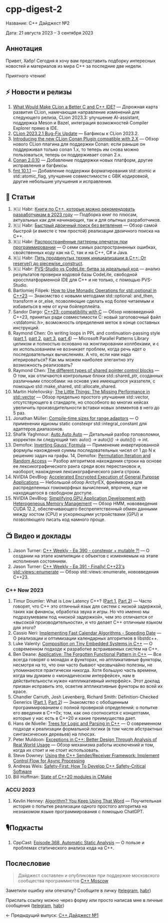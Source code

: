 # cpp-digest-2

Название: C++ Дайджест №2

Дата: 21 августа 2023 – 3 сентября 2023

## Аннотация

Привет, Хабр! Сегодня я хочу вам представить подборку интересных новостей и материалов из мира C++ за последние две недели.

Приятного чтения!

## ⚡️️ Новости и релизы

1. [What Would Make CLion a Better C and C++ IDE?](https://blog.jetbrains.com/clion/2023/08/what-would-make-clion-a-better-c-and-c-ide-the-clion-2023-3-roadmap/) — Дорожная карта развития CLion, намечающая направление изменений для следующего релиза, CLion 2023.3: улучшение AI-assistant, поддержка Meson и Bazel, интеграция возможностей Compiler Explorer прямо в IDE.
2. [CLion 2023.2.1 Bug-Fix Update](https://blog.jetbrains.com/clion/2023/08/clion-2023-2-1-bug-fix-update/) — Багфиксы к CLion 2023.2.
3. [Introducing the new CLion Conan Plugin compatible with 2.X](https://blog.conan.io/introducing-new-conan-clion-plugin/) — Обзор нового CLion плагина для поддержки Conan: если раньше он поддерживал только conan 1.x, то теперь им снова можно пользоваться, теперь он поддерживает conan 2.x.
4. [Conan 2.0.10](https://github.com/conan-io/conan/releases/tag/2.0.10) — Добавление поддержки новых платформ, другие исправления и багфиксы.
5. [fmt 10.1.1](https://github.com/fmtlib/fmt/releases/tag/10.1.1) — Добавление поддержки форматирования std::atomic и std::atomic_flag, улучшение совместимости с GBK кодировкой, другие небольшие улучшения и исправления.

## 📝 Статьи

1. 🇷🇺 Habr: [Книги по C++, которые можно рекомендовать разработчикам в 2023 году](https://habr.com/ru/companies/ru_mts/articles/756446/) — Подборка книг по плюсам, актуальных как для начинающих, так и для опытных разработчиков.
2. 🇷🇺 Habr: [Быстрый двоичный поиск без ветвления](https://habr.com/ru/companies/ruvds/articles/756422/) — Обзор самой быстрой (и вместе с тем простой) реализации двоичного поиска на C++. 
3. 🇷🇺 Habr: [Распространённые паттерны опечаток при программировании](https://habr.com/ru/companies/pvs-studio/articles/756872/) — О семи самых распространенных ошибках, свойственных коду как на C, так и на C++, C# и Java.
4. 🇷🇺 Habr: [Пять продвинутых техник инициализации в C++: От reserve() до piecewise_construct](https://habr.com/ru/companies/otus/articles/757648/).
5. 🇷🇺 Habr: [PVS-Studio vs CodeLite: битва за идеальный код](https://habr.com/ru/companies/pvs-studio/articles/757900/) — анализ результатов проверки кодовой базы CodeLite, свободной кроссплатформенной IDE для C++ и не только, с помощью PVS-Studio.
6. Bartlomiej Filipek: [How to Use Monadic Operations for std::optional in C++23](https://www.cppstories.com/2023/monadic-optional-ops-cpp23/)  — Знакомство с новыми методами std::optional: and_then, transform и or_else, позволяющие сделать код более читаемым и избавиться в нем от кучи бойлерплейта.
7. Sandor Dargo: [C++23: compatibility with C](https://www.sandordargo.com/blog/2023/08/23/cpp23-c-compatibility) — Обзор нововведений C++23, принятых ради совместимости C: новый заголовочный файл <stdatomic.h>, возможность определения меток в конце составных инструкций. 
8. Raymond Chen: On writing loops in PPL and continuation-passing style ([part 1](https://devblogs.microsoft.com/oldnewthing/20230822-00/?p=108634), [part 2](https://devblogs.microsoft.com/oldnewthing/20230823-00/?p=108640), [part 3](https://devblogs.microsoft.com/oldnewthing/20230824-00/?p=108647), [part 4](https://devblogs.microsoft.com/oldnewthing/20230825-00/?p=108652)) — Microsoft Parallel Patterns Library целиком и полностью основано на жонглировании коллбеками, и с их использованием не возникает проблем, когда речь идет о последовательных вычислениях. А что, если нам надо итерироваться? Как мы можем наиболее элегантно эту возможность реализовать?
9. Raymond Chen: [The different types of shared pointer control blocks](https://devblogs.microsoft.com/oldnewthing/20230821-00/?p=108626) — О том, как отличаются контрольные блоки std::shared_ptr, созданных различными способами: на основе уже имеющегося указателя, с помощью std::make_shared, std::allocate_shared.
10. Martin Hořeňovský: [The Little Things: The Missing Performance in std::vector](https://codingnest.com/the-little-things-the-missing-performance-in-std-vector/) — Обзор предельно простого улучшения std::vector, отсутствующего в стандарте, но способного во многих кейсах увеличить производительности вставки новых элементов в него до 5 раз.
11. Jonathan Müller: [Compile-time sizes for range adaptors](https://www.think-cell.com/en/career/devblog/compile-time-sizes-for-range-adaptors) — О применении идиомы static constexpr std::integral_constant для адаптеров диапазонов.
12. Shafik Yaghmour: [Auto Auto Auto](https://shafik.github.io/c++/2023/08/29/auto-auto-auto.html) — Детальный разбор головоломки, корректен ли следующий тип: auto() -> auto(*)() -> auto(*)() -> int.
13. Demofox: [Inverting Gauss’ Formula](https://blog.demofox.org/2023/08/21/inverting-gauss-formula/) — Применение инвертированной формулы нахождения суммы последовательных чисел от 1 до N к решению задач на графы.
14, Demofox: [Permutation Iteration and Random Access](https://blog.demofox.org/2023/08/22/permutation-iteration-and-random-access/) — Разбор алгоритмов нахождения строки на основе ее лексикографического ранга среди всех перестановок и, наоборот, нахождения лексикографического ранга строки.
15. NVIDIA DevBlog: [Accelerated Encrypted Execution of General Purpose Applications](https://developer.nvidia.com/blog/accelerated-encrypted-execution-of-general-purpose-applications/) — Небольшой обзор ArctyrEX, фреймворка для распределенных гомоморфных вычислений, впрочем, еще не находящегося в свободном доступе.
16. NVIDIA DevBlog: [Simplifying GPU Application Development with Heterogeneous Memory Management](https://developer.nvidia.com/blog/simplifying-gpu-application-development-with-heterogeneous-memory-management/) — Обзор HMM, нововведения CUDA 12.2, обеспечивающего беспрепятственный обмен данными между хостом (CPU) и ускоряющими устройствами (GPU) и позволяющего писать код намного проще.

## 📺 Видео и доклады

1. Jason Turner: [C++ Weekly - Ep 390 - constexpr + mutable ?!](https://www.youtube.com/watch?v=67DenIV45xY) — О создании на этапе компиляции с объектов с изменяемым на этапе исполнения состоянием.
2. Jason Turner: [C++ Weekly - Ep 391 - Finally! C++23's std::views::enumerate](https://www.youtube.com/watch?v=HuRbLPRh-Nk) — Обзор std::views::enumerate, нововведения C++23.

### C++ Now 2023

1. Timur Doumler: What is Low Latency C++? ([Part 1](https://youtu.be/EzmNeAhWqVs?si=c4o8KnsMBZh-WT2F), [Part 2](https://youtu.be/5uIsadq-nyk?si=jJojBZ6IWd-Ms7Op)) — Часто говорят, что C++ это отличный язык для систем с низкой задержкой, таких как финансы, обработка звука и игры. Но что именно мы подразумеваем под «низкой задержкой», чем это отличается от «высокой производительности», и что делает C++ отличным языком для этого?
2. Cassio Neri: [Implementing Fast Calendar Algorithms - Speeding Date](https://www.youtube.com/watch?v=0s9F4QWAl-E) — О реализации и оптимизации календарных алгоритмов в libstdc++.
3. Luke Valenty: [Composition on Tiny Embedded Systems in C++](https://www.youtube.com/watch?v=MhTg9Jnwmms) — О современном подходе к разработке встраиваемых систем на C++.
4. Ben Deane: [Applicative: The Forgotten Functional Pattern in C++](https://www.youtube.com/watch?v=At-b4PHNxMg) — Все всегда говорят о монадах и функторах, но аппликативные функторы, несмотря на то, что они часто бывают чрезвычайно полезны, не упоминаются практически никогда. Хотя большую часть времени, когда мы думаем о «монадическом интерфейсе», нам в действительности нужен «аппликативный интерфейс». Этот доклад призван исправить это, осветив аппликативные функторы во всей их красе.
5. Chandler Carruth, Josh Levenberg, Richard Smith: Definition-Checked Generics ([Part 1](https://www.youtube.com/watch?v=FKC8WACSMP0), [Part 2](https://www.youtube.com/watch?v=VxQ3PwxiSzk))  — Знакомство с обобщенным программированием с полной проверкой определений: о попытке его введения в C++0x; том, как оно соотносится с концептами, которые у нас есть в C++20 и какие преимущества дает. 
6. Hans de Nivelle: [Trees for Logic and Parsing in C++](https://www.youtube.com/watch?v=BV0BKJwfk80) — О современном подходе к реализации формальной логики (в том числе абстрактных синтаксических деревьев) на плюсах.
7. Peter Muldoon: [Exceptions in C++: Better Design Through Analysis of Real World Usage](https://www.youtube.com/watch?v=mUFRDsgjBrE) — Обзор механизма работы исключений и том, когда их стоит и не стоит использовать.
8. Steve Downey: [Using the C++ Sender/Receiver Framework: Implement Control Flow for Async Processing](https://www.youtube.com/watch?v=xXncLUD-4bA)
9. Andreas Weis: [Safety-First: How To Develop C++ Safety-Critical Software](https://www.youtube.com/watch?v=mUFRDsgjBrE)
10. Bill Hoffman: [State of C++20 modules in CMake](https://www.youtube.com/watch?v=c563KgO-uf4)

### ACCU 2023

1. Kevlin Henney: [Algorithm? You Keep Using That Word](https://www.youtube.com/watch?v=U2Q3KAOSAEY) — Поучительная история о попытке реализации одного простого алгоритма на незнакомом языке программирования с помощью ChatGPT.

## 🎙️Подкасты

1. CppCast: [Episode 368, Automatic Static Analysis](https://cppcast.com/automatic_static_analysis/) — О пользе и проблемах статического анализа кода на C++.

## Послесловие

> Дайджест составлен и опубликован при поддержке московского сообщества программистов [C++ Moscow](https://t.me/cppmoscow_info)

Заметили ошибку или опечатку? Сообщите в личку ([telegram](https://t.me/eoanermine), [habr](https://habr.com/ru/conversations/eoanermine/))

Прислать ссылку можно через форму или просто написав мне в личные сообщения ([telegram](https://t.me/eoanermine), [habr](https://habr.com/ru/conversations/eoanermine/))

← Предыдущий выпуск: [C++ Дайджест №1](https://habr.com/ru/articles/755820/)
